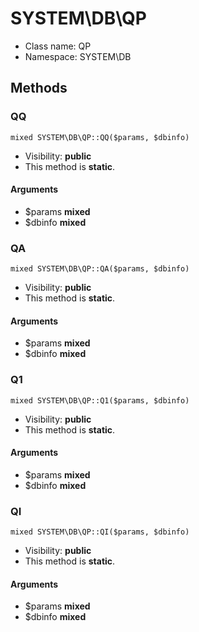SYSTEM\DB\QP
===============






* Class name: QP
* Namespace: SYSTEM\DB







Methods
-------


### QQ

    mixed SYSTEM\DB\QP::QQ($params, $dbinfo)





* Visibility: **public**
* This method is **static**.


#### Arguments
* $params **mixed**
* $dbinfo **mixed**



### QA

    mixed SYSTEM\DB\QP::QA($params, $dbinfo)





* Visibility: **public**
* This method is **static**.


#### Arguments
* $params **mixed**
* $dbinfo **mixed**



### Q1

    mixed SYSTEM\DB\QP::Q1($params, $dbinfo)





* Visibility: **public**
* This method is **static**.


#### Arguments
* $params **mixed**
* $dbinfo **mixed**



### QI

    mixed SYSTEM\DB\QP::QI($params, $dbinfo)





* Visibility: **public**
* This method is **static**.


#### Arguments
* $params **mixed**
* $dbinfo **mixed**


